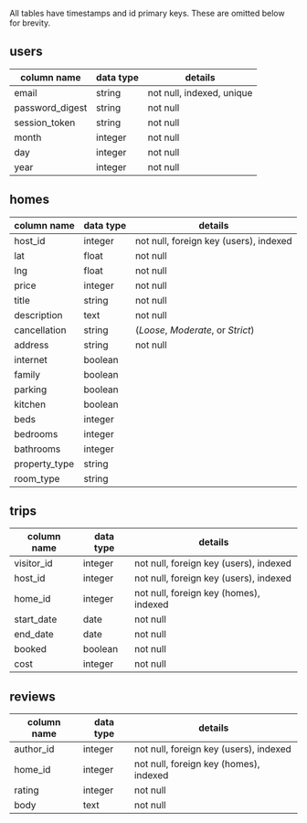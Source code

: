 All tables have timestamps and id primary keys. These are omitted below for brevity.

## users
column name     | data type | details
----------------|-----------|-----------------------
email           | string    | not null, indexed, unique
password_digest | string    | not null
session_token   | string    | not null
month           | integer    | not null
day             | integer    | not null
year            | integer    | not null


## homes
column name | data type | details
------------|-----------|-----------------------
host_id     | integer   | not null, foreign key (users), indexed
lat         | float     | not null
lng         | float     | not null
price       | integer   | not null
title       | string    | not null
description | text      | not null
cancellation| string    | (*Loose*, *Moderate*, or *Strict*)
address     | string    | not null
internet    | boolean    |
family      | boolean    |
parking     | boolean    |
kitchen     | boolean    |
beds        | integer    |
bedrooms    | integer   |
bathrooms   | integer   |
property_type| string   |
room_type   | string   |

## trips
column name | data type | details
------------|-----------|-----------------------
visitor_id  | integer   | not null, foreign key (users), indexed
host_id     | integer   | not null, foreign key (users), indexed
home_id     | integer   | not null, foreign key (homes), indexed
start_date  | date      | not null
end_date    | date      | not null
booked      | boolean   | not null
cost        | integer   | not null

## reviews
column name | data type | details
------------|-----------|-----------------------
author_id   | integer   | not null, foreign key (users), indexed
home_id     | integer   | not null, foreign key (homes), indexed
rating      | integer   | not null
body        | text      | not null

